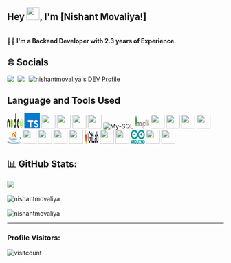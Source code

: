 
## Hey <img src="https://github.com/TheDudeThatCode/TheDudeThatCode/blob/master/Assets/Hi.gif" height="30" width="30">, I'm [Nishant Movaliya!] 

<br/>
<b>👨‍💻 I'm a Backend Developer
with 2.3 years of Experience.
</b>
<br>

<!-- <a href="https://app.daily.dev/nishant4"><img src="https://api.daily.dev/devcards/v2/EhBaHx51B2sh1AtLphynI.png?type=wide&r=iq9" width="652" alt="nishant movaliya's Dev Card"/></a> -->

<!--
**nishantmovaliya/nishantmovaliya** is a ✨ _special_ ✨ repository because its `README.md` (this file) appears on your GitHub profile.

Here are some ideas to get you started:

- 🔭 I’m currently working on ...
- 🌱 I’m currently learning ...
- 👯 I’m looking to collaborate on ...
- 🤔 I’m looking for help with ...
- 💬 Ask me about ...
- 📫 How to reach me: ...
- 😄 Pronouns: ...
- ⚡ Fun fact: ...
-->
## 🌐 Socials

<a href="https://dev.to/nishantmovaliya">
  <img src="https://d2fltix0v2e0sb.cloudfront.net/dev-badge.svg" alt="nishantmovaliya's DEV Profile" height="30" width="30">
</a>
<a href="https://www.linkedin.com/in/nishant-movaliya-6b8813169/">
  <img align="left" width="24px" src="https://cdn.jsdelivr.net/npm/simple-icons@v3/icons/linkedin.svg"  />
</a>
<a href="mailto:nishantpatel7042@gmail.com">
  <img align="left" width="26px" src="https://cdn.jsdelivr.net/npm/simple-icons@v3/icons/gmail.svg" />
</a>

## Language and Tools Used
<p>
<img height="36" width="36" src="https://raw.githubusercontent.com/gilbarbara/logos/c122ccfcfdb15d9958a85696ff2460ac3b01f8ca/logos/nodejs.svg" />
<img height="36" width="36" src="https://raw.githubusercontent.com/gilbarbara/logos/c122ccfcfdb15d9958a85696ff2460ac3b01f8ca/logos/typescript.svg" />
<img height="32" width="32" src="https://raw.githubusercontent.com/gilbarbara/logos/c122ccfcfdb15d9958a85696ff2460ac3b01f8ca/logos/nestjs.svg"/>
<img height="32" width="32" src="https://raw.githubusercontent.com/gilbarbara/logos/c122ccfcfdb15d9958a85696ff2460ac3b01f8ca/logos/socket.io.svg"/>
<img height="32" width="32" src="https://raw.githubusercontent.com/gilbarbara/logos/c122ccfcfdb15d9958a85696ff2460ac3b01f8ca/logos/redis.svg"/>
<img height="32" width="32" src="https://raw.githubusercontent.com/gilbarbara/logos/c122ccfcfdb15d9958a85696ff2460ac3b01f8ca/logos/postgresql.svg"/>
 <img src="https://raw.githubusercontent.com/gilbarbara/logos/master/logos/mysql.svg" alt="My-SQL" width="35" height="35"/>
<img height="32" width="32" src="https://raw.githubusercontent.com/gilbarbara/logos/c122ccfcfdb15d9958a85696ff2460ac3b01f8ca/logos/mongodb.svg"/>
<img height="32" width="32" src="https://raw.githubusercontent.com/gilbarbara/logos/c122ccfcfdb15d9958a85696ff2460ac3b01f8ca/logos/git.svg" />
<img height="32" width="32" src="https://raw.githubusercontent.com/gilbarbara/logos/c122ccfcfdb15d9958a85696ff2460ac3b01f8ca/logos/aws.svg" />
 <img height="32" width="32" src="https://raw.githubusercontent.com/gilbarbara/logos/c122ccfcfdb15d9958a85696ff2460ac3b01f8ca/logos/c.svg" />
 <img height="32" width="32" src="https://raw.githubusercontent.com/gilbarbara/logos/c122ccfcfdb15d9958a85696ff2460ac3b01f8ca/logos/c-plusplus.svg" />
 <img height="32" width="32" src="https://raw.githubusercontent.com/gilbarbara/logos/c122ccfcfdb15d9958a85696ff2460ac3b01f8ca/logos/java.svg" />
 <img height="32" width="32" src="https://raw.githubusercontent.com/gilbarbara/logos/c122ccfcfdb15d9958a85696ff2460ac3b01f8ca/logos/python.svg" />
 <img height="32" width="32" src="https://raw.githubusercontent.com/gilbarbara/logos/c122ccfcfdb15d9958a85696ff2460ac3b01f8ca/logos/html-5.svg" />
 <img height="32" width="32" src="https://raw.githubusercontent.com/gilbarbara/logos/c122ccfcfdb15d9958a85696ff2460ac3b01f8ca/logos/css-3.svg" />
 <!-- <img height="32" width="32" src="https://raw.githubusercontent.com/gilbarbara/logos/c122ccfcfdb15d9958a85696ff2460ac3b01f8ca/logos/php.svg" /> -->
 <img height="32" width="32" src="https://raw.githubusercontent.com/gilbarbara/logos/c122ccfcfdb15d9958a85696ff2460ac3b01f8ca/logos/github.svg" />
<img height="32" width="32" src="https://raw.githubusercontent.com/gilbarbara/logos/c122ccfcfdb15d9958a85696ff2460ac3b01f8ca/logos/gitlab.svg" />
 <img height="32" width="32" src="https://raw.githubusercontent.com/gilbarbara/logos/c122ccfcfdb15d9958a85696ff2460ac3b01f8ca/logos/visual-studio-code.svg" />
 <img height="32" width="32" src="https://cdn.jsdelivr.net/npm/simple-icons@v3/icons/anaconda.svg" />
 <img height="32" width="32" src="https://raw.githubusercontent.com/gilbarbara/logos/c122ccfcfdb15d9958a85696ff2460ac3b01f8ca/logos/arduino.svg" />
 <img height="32" width="32" src="https://raw.githubusercontent.com/gilbarbara/logos/c122ccfcfdb15d9958a85696ff2460ac3b01f8ca/logos/jupyter.svg" />
 <img height="32" width="32" src="https://cdn.jsdelivr.net/npm/simple-icons@v3/icons/androidstudio.svg" />
 <!-- <img height="32" width="32" src="https://cdn.jsdelivr.net/npm/simple-icons@v3/icons/adobepremierepro.svg" /> -->

 </p>

## 📊 GitHub Stats:

<p>
<img src="https://github-readme-stats.vercel.app/api?username=nishantmovaliya&count_private=true&theme=dark&hide_border=false" align="center"/>
<!-- <img src="https://github-readme-stats.vercel.app/api?username=nishantmovaliya&show_icons=true&locale=en&theme" alt="nishantmovaliya" /> -->
<br/><br/>
<img src="https://github-readme-streak-stats.herokuapp.com/?user=nishantmovaliya&theme=dark&hide_border=false" alt="nishantmovaliya" />
<br/><br/>
<img src="https://github-readme-stats.vercel.app/api/top-langs?username=nishantmovaliya&show_icons=true&locale=en&layout=compact&theme=dark&hide_border=false" alt="nishantmovaliya" />
</p>

<!-- ## 📈 Leetcode Stats:
![Leetcode Stats](https://leetcard.jacoblin.cool/nishantmovaliya?ext=heatmap) -->

---
### Profile Visitors:
<!-- [![](https://visitcount.itsvg.in/api?id=nishantmovaliya&icon=0&color=0)](https://visitcount.itsvg.in) -->
<img src="https://visitcount.itsvg.in/api?id=nishantmovaliya&icon=0&color=0" alt="visitcount" />

<!--<hr>
<a href="https://app.daily.dev/nishant4"><img src="https://api.daily.dev/devcards/v2/EhBaHx51B2sh1AtLphynI.png?type=default&r=y7e" width="356" alt="nishant movaliya 's Dev Card"/></a> -->

